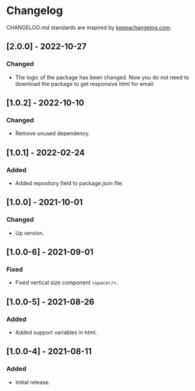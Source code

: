 # Changelog

CHANGELOG.md standards are inspired by [keepachangelog.com](https://keepachangelog.com/en/1.0.0/).

## [2.0.0] - 2022-10-27

### Changed

- The logic of the package has been changed. Now you do not need to download the package to get responsive html for email.

## [1.0.2] - 2022-10-10

### Changed

- Remove unused dependency.

## [1.0.1] - 2022-02-24

### Added

- Added repository field to package.json file.

## [1.0.0] - 2021-10-01

### Changed

- Up version.

## [1.0.0-6] - 2021-09-01

### Fixed

- Fixed vertical size component `<spacer/>`.

## [1.0.0-5] - 2021-08-26

### Added

- Added support variables in html.

## [1.0.0-4] - 2021-08-11

### Added

- Initial release.
